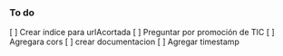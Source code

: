 ### To do

[ ] Crear indice para urlAcortada
[ ] Preguntar por promoción de TIC
[ ] Agregara cors
[ ] crear documentacion
[ ] Agregar timestamp